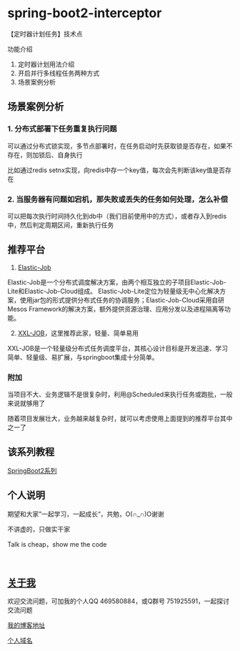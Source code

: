 # spring-boot2-interceptor

【定时器计划任务】技术点

功能介绍

1. 定时器计划用法介绍
2. 开启并行多线程任务两种方式
3. 场景案例分析

## 场景案例分析

### 1. 分布式部署下任务重复执行问题

可以通过分布式锁实现，多节点部署时，在任务启动时先获取锁是否存在，如果不存在，则加锁后、自身执行

比如通过redis setnx实现，向redis中存一个key值，每次会先判断该key值是否存在

### 2. 当服务器有问题如宕机，那失败或丢失的任务如何处理，怎么补偿

可以把每次执行时间持久化到db中（我们目前使用中的方式），或者存入到redis中，然后判定周期区间，重新执行任务

## 推荐平台

1. [Elastic-Job](http://elasticjob.io/index_zh.html)

Elastic-Job是一个分布式调度解决方案，由两个相互独立的子项目Elastic-Job-Lite和Elastic-Job-Cloud组成。
Elastic-Job-Lite定位为轻量级无中心化解决方案，使用jar包的形式提供分布式任务的协调服务；Elastic-Job-Cloud采用自研Mesos Framework的解决方案，额外提供资源治理、应用分发以及进程隔离等功能。

2. [XXL-JOB](http://www.xuxueli.com/xxl-job/#/)，这里推荐此家，轻量、简单易用

XXL-JOB是一个轻量级分布式任务调度平台，其核心设计目标是开发迅速、学习简单、轻量级、易扩展，与springboot集成十分简单。

### 附加

当项目不大、业务逻辑不是很复杂时，利用@Scheduled来执行任务或跑批，一般来说就够用了

随着项目发展壮大，业务越来越复杂时，就可以考虑使用上面提到的推荐平台其中之一了

## 该系列教程

[SpringBoot2系列](https://blog.csdn.net/hemin1003/article/category/8948532)


## 个人说明

期望和大家”一起学习，一起成长“，共勉，O(∩_∩)O谢谢

不讲虚的，只做实干家

Talk is cheap，show me the code

<br/>


## [关于我](http://heminit.com/about/)

欢迎交流问题，可加我的个人QQ 469580884，或Q群号 751925591，一起探讨交流问题

[我的博客地址](http://blog.csdn.net/hemin1003)

[个人域名](http://heminit.com)